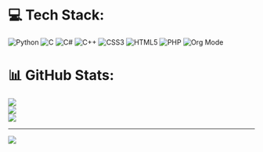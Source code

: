
# 💻 Tech Stack:
![Python](https://img.shields.io/badge/python-3670A0?style=for-the-badge&logo=python&logoColor=ffdd54) ![C](https://img.shields.io/badge/c-%2300599C.svg?style=for-the-badge&logo=c&logoColor=white) ![C#](https://img.shields.io/badge/c%23-%23239120.svg?style=for-the-badge&logo=csharp&logoColor=white) ![C++](https://img.shields.io/badge/c++-%2300599C.svg?style=for-the-badge&logo=c%2B%2B&logoColor=white) ![CSS3](https://img.shields.io/badge/css3-%231572B6.svg?style=for-the-badge&logo=css3&logoColor=white) ![HTML5](https://img.shields.io/badge/html5-%23E34F26.svg?style=for-the-badge&logo=html5&logoColor=white) ![PHP](https://img.shields.io/badge/php-%23777BB4.svg?style=for-the-badge&logo=php&logoColor=white) ![Org Mode](https://img.shields.io/badge/orgmode-%2377AA99.svg?style=for-the-badge&logo=org&logoColor=white)
# 📊 GitHub Stats:
![](https://github-readme-stats.vercel.app/api?username=Jame-18&theme=dark&hide_border=false&include_all_commits=false&count_private=false)<br/>
![](https://github-readme-streak-stats.herokuapp.com/?user=Jame-18&theme=dark&hide_border=false)<br/>
![](https://github-readme-stats.vercel.app/api/top-langs/?username=Jame-18&theme=dark&hide_border=false&include_all_commits=false&count_private=false&layout=compact)

---
[![](https://visitcount.itsvg.in/api?id=Jame-18&icon=0&color=0)](https://visitcount.itsvg.in)

<!-- Proudly created with GPRM ( https://gprm.itsvg.in ) -->
